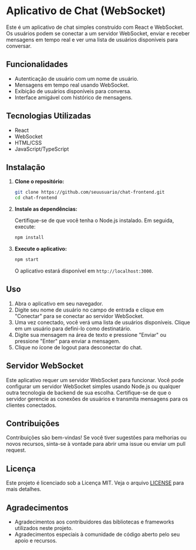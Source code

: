 # Aplicativo de Chat (WebSocket)

Este é um aplicativo de chat simples construído com React e WebSocket. Os usuários podem se conectar a um servidor WebSocket, enviar e receber mensagens em tempo real e ver uma lista de usuários disponíveis para conversar.

## Funcionalidades

- Autenticação de usuário com um nome de usuário.
- Mensagens em tempo real usando WebSocket.
- Exibição de usuários disponíveis para conversa.
- Interface amigável com histórico de mensagens.

## Tecnologias Utilizadas

- React
- WebSocket
- HTML/CSS
- JavaScript/TypeScript

## Instalação

1. **Clone o repositório:**

   ```bash
   git clone https://github.com/seuusuario/chat-frontend.git
   cd chat-frontend
   ```

2. **Instale as dependências:**

   Certifique-se de que você tenha o Node.js instalado. Em seguida, execute:

   ```bash
   npm install
   ```

3. **Execute o aplicativo:**

   ```bash
   npm start
   ```

   O aplicativo estará disponível em `http://localhost:3000`.

## Uso

1. Abra o aplicativo em seu navegador.
2. Digite seu nome de usuário no campo de entrada e clique em "Conectar" para se conectar ao servidor WebSocket.
3. Uma vez conectado, você verá uma lista de usuários disponíveis. Clique em um usuário para defini-lo como destinatário.
4. Digite sua mensagem na área de texto e pressione "Enviar" ou pressione "Enter" para enviar a mensagem.
5. Clique no ícone de logout para desconectar do chat.

## Servidor WebSocket

Este aplicativo requer um servidor WebSocket para funcionar. Você pode configurar um servidor WebSocket simples usando Node.js ou qualquer outra tecnologia de backend de sua escolha. Certifique-se de que o servidor gerencie as conexões de usuários e transmita mensagens para os clientes conectados.

## Contribuições

Contribuições são bem-vindas! Se você tiver sugestões para melhorias ou novos recursos, sinta-se à vontade para abrir uma issue ou enviar um pull request.

## Licença

Este projeto é licenciado sob a Licença MIT. Veja o arquivo [LICENSE](LICENSE) para mais detalhes.

## Agradecimentos

- Agradecimentos aos contribuidores das bibliotecas e frameworks utilizados neste projeto.
- Agradecimentos especiais à comunidade de código aberto pelo seu apoio e recursos.
